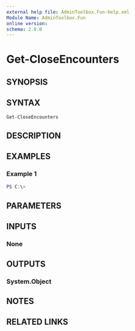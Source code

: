 ```yaml
---
external help file: AdminToolbox.Fun-help.xml
Module Name: AdminToolbox.Fun
online version:
schema: 2.0.0
---
```


# Get-CloseEncounters

## SYNOPSIS


## SYNTAX

```
Get-CloseEncounters
```

## DESCRIPTION


## EXAMPLES

### Example 1
```powershell
PS C:\> 
```



## PARAMETERS

## INPUTS

### None

## OUTPUTS

### System.Object
## NOTES

## RELATED LINKS
